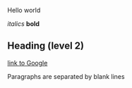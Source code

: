 Hello world

*italics* **bold**

## Heading (level 2)

[link to Google](https://www.google.com)

Paragraphs are separated by blank lines
